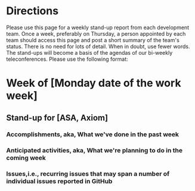 # Directions
Please use this page for a weekly stand-up report from each development team.  Once a week, preferably on Thursday, a person appointed by each team should access this page and post a short summary of the team's status. There is no need for lots of detail.  When in doubt, use fewer words.  The stand-ups will become a basis of the agendas of our bi-weekly teleconferences.
Please use the following format:
# Week of [Monday date of the work week]
## Stand-up for [ASA, Axiom]
### Accomplishments, aka, What we've done in the past week
### Anticipated activities, aka, What we're planning to do in the coming week
### Issues,i.e., recurring issues that may span a number of individual issues reported in GitHub